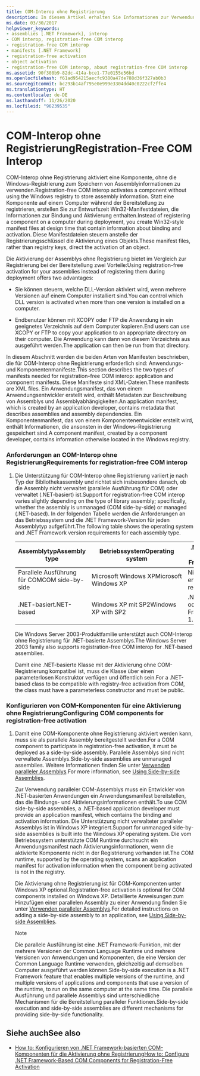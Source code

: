 ```yaml
---
title: COM-Interop ohne Registrierung
description: In diesem Artikel erhalten Sie Informationen zur Verwendung von COM-Interop ohne Registrierung, um eine Komponente zu aktivieren, ohne die Windows-Registrierung zum Speichern von Assemblyinformationen zu verwenden.
ms.date: 03/30/2017
helpviewer_keywords:
- assemblies [.NET Framework], interop
- COM interop, registration-free COM interop
- registration-free COM interop
- manifests [.NET Framework]
- registration-free activation
- object activation
- registration-free COM interop, about registration-free COM interop
ms.assetid: 90f308b9-82dc-414a-bce1-77e0155e56bd
ms.openlocfilehash: f61ad954215aecfc9380a47de788d36f327ab0b3
ms.sourcegitcommit: bc293b14af795e0e999e3304dd40c0222cf2ffe4
ms.translationtype: HT
ms.contentlocale: de-DE
ms.lasthandoff: 11/26/2020
ms.locfileid: "96239535"
---
```

# <a name="registration-free-com-interop"></a><span data-ttu-id="99e32-103">COM-Interop ohne Registrierung</span><span class="sxs-lookup"><span data-stu-id="99e32-103">Registration-Free COM Interop</span></span>

<span data-ttu-id="99e32-104">COM-Interop ohne Registrierung aktiviert eine Komponente, ohne die Windows-Registrierung zum Speichern von Assemblyinformationen zu verwenden.</span><span class="sxs-lookup"><span data-stu-id="99e32-104">Registration-free COM interop activates a component without using the Windows registry to store assembly information.</span></span> <span data-ttu-id="99e32-105">Statt eine Komponente auf einem Computer während der Bereitstellung zu registrieren, erstellen Sie zur Entwurfszeit Win32-Manifestdateien, die Informationen zur Bindung und Aktivierung enthalten.</span><span class="sxs-lookup"><span data-stu-id="99e32-105">Instead of registering a component on a computer during deployment, you create Win32-style manifest files at design time that contain information about binding and activation.</span></span> <span data-ttu-id="99e32-106">Diese Manifestdateien steuern anstelle der Registrierungsschlüssel die Aktivierung eines Objekts.</span><span class="sxs-lookup"><span data-stu-id="99e32-106">These manifest files, rather than registry keys, direct the activation of an object.</span></span>  
  
 <span data-ttu-id="99e32-107">Die Aktivierung der Assemblys ohne Registrierung bietet im Vergleich zur Registrierung bei der Bereitstellung zwei Vorteile:</span><span class="sxs-lookup"><span data-stu-id="99e32-107">Using registration-free activation for your assemblies instead of registering them during deployment offers two advantages:</span></span>  
  
- <span data-ttu-id="99e32-108">Sie können steuern, welche DLL-Version aktiviert wird, wenn mehrere Versionen auf einem Computer installiert sind.</span><span class="sxs-lookup"><span data-stu-id="99e32-108">You can control which DLL version is activated when more than one version is installed on a computer.</span></span>  
  
- <span data-ttu-id="99e32-109">Endbenutzer können mit XCOPY oder FTP die Anwendung in ein geeignetes Verzeichnis auf dem Computer kopieren.</span><span class="sxs-lookup"><span data-stu-id="99e32-109">End users can use XCOPY or FTP to copy your application to an appropriate directory on their computer.</span></span> <span data-ttu-id="99e32-110">Die Anwendung kann dann von diesem Verzeichnis aus ausgeführt werden.</span><span class="sxs-lookup"><span data-stu-id="99e32-110">The application can then be run from that directory.</span></span>  
  
 <span data-ttu-id="99e32-111">In diesem Abschnitt werden die beiden Arten von Manifesten beschrieben, die für COM-Interop ohne Registrierung erforderlich sind: Anwendungs- und Komponentenmanifeste.</span><span class="sxs-lookup"><span data-stu-id="99e32-111">This section describes the two types of manifests needed for registration-free COM interop: application and component manifests.</span></span> <span data-ttu-id="99e32-112">Diese Manifeste sind XML-Dateien.</span><span class="sxs-lookup"><span data-stu-id="99e32-112">These manifests are XML files.</span></span> <span data-ttu-id="99e32-113">Ein Anwendungsmanifest, das von einem Anwendungsentwickler erstellt wird, enthält Metadaten zur Beschreibung von Assemblys und Assemblyabhängigkeiten.</span><span class="sxs-lookup"><span data-stu-id="99e32-113">An application manifest, which is created by an application developer, contains metadata that describes assemblies and assembly dependencies.</span></span> <span data-ttu-id="99e32-114">Ein Komponentenmanifest, das von einem Komponentenentwickler erstellt wird, enthält Informationen, die ansonsten in der Windows-Registrierung gespeichert sind.</span><span class="sxs-lookup"><span data-stu-id="99e32-114">A component manifest, created by a component developer, contains information otherwise located in the Windows registry.</span></span>  
  
### <a name="requirements-for-registration-free-com-interop"></a><span data-ttu-id="99e32-115">Anforderungen an COM-Interop ohne Registrierung</span><span class="sxs-lookup"><span data-stu-id="99e32-115">Requirements for registration-free COM interop</span></span>  
  
1. <span data-ttu-id="99e32-116">Die Unterstützung für COM-Interop ohne Registrierung variiert je nach Typ der Bibliothekassembly und richtet sich insbesondere danach, ob die Assembly nicht verwaltet (parallele Ausführung für COM) oder verwaltet (.NET-basiert) ist.</span><span class="sxs-lookup"><span data-stu-id="99e32-116">Support for registration-free COM interop varies slightly depending on the type of library assembly; specifically, whether the assembly is unmanaged (COM side-by-side) or managed (.NET-based).</span></span> <span data-ttu-id="99e32-117">In der folgenden Tabelle werden die Anforderungen an das Betriebssystem und die .NET Framework-Version für jeden Assemblytyp aufgeführt.</span><span class="sxs-lookup"><span data-stu-id="99e32-117">The following table shows the operating system and .NET Framework version requirements for each assembly type.</span></span>  
  
    |<span data-ttu-id="99e32-118">Assemblytyp</span><span class="sxs-lookup"><span data-stu-id="99e32-118">Assembly type</span></span>|<span data-ttu-id="99e32-119">Betriebssystem</span><span class="sxs-lookup"><span data-stu-id="99e32-119">Operating system</span></span>|<span data-ttu-id="99e32-120">.NET Framework-Version</span><span class="sxs-lookup"><span data-stu-id="99e32-120">.NET Framework version</span></span>|  
    |-------------------|----------------------|----------------------------|  
    |<span data-ttu-id="99e32-121">Parallele Ausführung für COM</span><span class="sxs-lookup"><span data-stu-id="99e32-121">COM side-by-side</span></span>|<span data-ttu-id="99e32-122">Microsoft Windows XP</span><span class="sxs-lookup"><span data-stu-id="99e32-122">Microsoft Windows XP</span></span>|<span data-ttu-id="99e32-123">Nicht erforderlich</span><span class="sxs-lookup"><span data-stu-id="99e32-123">Not required.</span></span>|  
    |<span data-ttu-id="99e32-124">.NET-basiert</span><span class="sxs-lookup"><span data-stu-id="99e32-124">.NET-based</span></span>|<span data-ttu-id="99e32-125">Windows XP mit SP2</span><span class="sxs-lookup"><span data-stu-id="99e32-125">Windows XP with SP2</span></span>|<span data-ttu-id="99e32-126">.NET Framework 1.1 oder höher</span><span class="sxs-lookup"><span data-stu-id="99e32-126">NET Framework version 1.1 or later.</span></span>|  
  
     <span data-ttu-id="99e32-127">Die Windows Server 2003-Produktfamilie unterstützt auch COM-Interop ohne Registrierung für .NET-basierte Assemblys.</span><span class="sxs-lookup"><span data-stu-id="99e32-127">The Windows Server 2003 family also supports registration-free COM interop for .NET-based assemblies.</span></span>  
  
     <span data-ttu-id="99e32-128">Damit eine .NET-basierte Klasse mit der Aktivierung ohne COM-Registrierung kompatibel ist, muss die Klasse über einen parameterlosen Konstruktor verfügen und öffentlich sein.</span><span class="sxs-lookup"><span data-stu-id="99e32-128">For a .NET-based class to be compatible with registry-free activation from COM, the class must have a parameterless constructor and must be public.</span></span>  
  
### <a name="configuring-com-components-for-registration-free-activation"></a><span data-ttu-id="99e32-129">Konfigurieren von COM-Komponenten für eine Aktivierung ohne Registrierung</span><span class="sxs-lookup"><span data-stu-id="99e32-129">Configuring COM components for registration-free activation</span></span>  
  
1. <span data-ttu-id="99e32-130">Damit eine COM-Komponente ohne Registrierung aktiviert werden kann, muss sie als parallele Assembly bereitgestellt werden.</span><span class="sxs-lookup"><span data-stu-id="99e32-130">For a COM component to participate in registration-free activation, it must be deployed as a side-by-side assembly.</span></span> <span data-ttu-id="99e32-131">Parallele Assemblys sind nicht verwaltete Assemblys.</span><span class="sxs-lookup"><span data-stu-id="99e32-131">Side-by-side assemblies are unmanaged assemblies.</span></span>  <span data-ttu-id="99e32-132">Weitere Informationen finden Sie unter [Verwenden paralleler Assemblys](/windows/desktop/SbsCs/using-side-by-side-assemblies).</span><span class="sxs-lookup"><span data-stu-id="99e32-132">For more information, see [Using Side-by-side Assemblies](/windows/desktop/SbsCs/using-side-by-side-assemblies).</span></span>  
  
     <span data-ttu-id="99e32-133">Zur Verwendung paralleler COM-Assemblys muss ein Entwickler von .NET-basierten Anwendungen ein Anwendungsmanifest bereitstellen, das die Bindungs- und Aktivierungsinformationen enthält.</span><span class="sxs-lookup"><span data-stu-id="99e32-133">To use COM side-by-side assemblies, a .NET-based application developer must provide an application manifest, which contains the binding and activation information.</span></span> <span data-ttu-id="99e32-134">Die Unterstützung nicht verwalteter paralleler Assemblys ist in Windows XP integriert.</span><span class="sxs-lookup"><span data-stu-id="99e32-134">Support for unmanaged side-by-side assemblies is built into the Windows XP operating system.</span></span> <span data-ttu-id="99e32-135">Die vom Betriebssystem unterstützte COM Runtime durchsucht ein Anwendungsmanifest nach Aktivierungsinformationen, wenn die aktivierte Komponente nicht in der Registrierung vorhanden ist.</span><span class="sxs-lookup"><span data-stu-id="99e32-135">The COM runtime, supported by the operating system, scans an application manifest for activation information when the component being activated is not in the registry.</span></span>  
  
     <span data-ttu-id="99e32-136">Die Aktivierung ohne Registrierung ist für COM-Komponenten unter Windows XP optional.</span><span class="sxs-lookup"><span data-stu-id="99e32-136">Registration-free activation is optional for COM components installed on Windows XP.</span></span> <span data-ttu-id="99e32-137">Detaillierte Anweisungen zum Hinzufügen einer parallelen Assembly zu einer Anwendung finden Sie unter [Verwenden paralleler Assemblys](/windows/desktop/SbsCs/using-side-by-side-assemblies).</span><span class="sxs-lookup"><span data-stu-id="99e32-137">For detailed instructions on adding a side-by-side assembly to an application, see [Using Side-by-side Assemblies](/windows/desktop/SbsCs/using-side-by-side-assemblies).</span></span>  
  
    > [!NOTE]
    > <span data-ttu-id="99e32-138">Die parallele Ausführung ist eine .NET Framework-Funktion, mit der mehrere Versionen der Common Language Runtime und mehrere Versionen von Anwendungen und Komponenten, die eine Version der Common Language Runtime verwenden, gleichzeitig auf demselben Computer ausgeführt werden können.</span><span class="sxs-lookup"><span data-stu-id="99e32-138">Side-by-side execution is a .NET Framework feature that enables multiple versions of the runtime, and multiple versions of applications and components that use a version of the runtime, to run on the same computer at the same time.</span></span> <span data-ttu-id="99e32-139">Die parallele Ausführung und parallele Assemblys sind unterschiedliche Mechanismen für die Bereitstellung paralleler Funktionen.</span><span class="sxs-lookup"><span data-stu-id="99e32-139">Side-by-side execution and side-by-side assemblies are different mechanisms for providing side-by-side functionality.</span></span>  
  
## <a name="see-also"></a><span data-ttu-id="99e32-140">Siehe auch</span><span class="sxs-lookup"><span data-stu-id="99e32-140">See also</span></span>

- [<span data-ttu-id="99e32-141">How to: Konfigurieren von .NET Framework-basierten COM-Komponenten für die Aktivierung ohne Registrierung</span><span class="sxs-lookup"><span data-stu-id="99e32-141">How to: Configure .NET Framework-Based COM Components for Registration-Free Activation</span></span>](configure-net-framework-based-com-components-for-reg.md)
